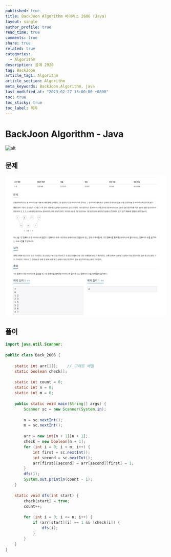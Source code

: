 ```yaml
---
published: true
title: BackJoon Algorithm 바이러스 2606 (Java)
layout: single
author_profile: true
read_time: true
comments: true
share: true
related: true
categories:
  - Algorithm
description: 음계 2920
tag: BackJoon
article_tag1: Algorithm
article_section: Algorithm
meta_keywords: BackJoon,Algorithm, java
last_modified_at: "2023-02-27 13:00:00 +0800"
toc: true
toc_sticky: true
toc_label: 목차
---
```


# BackJoon Algorithm - Java

![alt](https://d2gd6pc034wcta.cloudfront.net/images/logo@2x.png)

## 문제

![alt](/assets/images/post/Algorithm/2606.png)

## 풀이

```java
import java.util.Scanner;

public class Back_2606 {

    static int arr[][];    // 그래프 배열
    static boolean check[];

    static int count = 0;
    static int n = 0;
    static int m = 0;

    public static void main(String[] args) {
        Scanner sc = new Scanner(System.in);

        n = sc.nextInt();
        m = sc.nextInt();

        arr = new int[n + 1][n + 1];
        check = new boolean[n + 1];
        for (int i = 0; i < m; i++) {
            int first = sc.nextInt();
            int second = sc.nextInt();
            arr[first][second] = arr[second][first] = 1;
        }
        dfs(1);
        System.out.println(count - 1);
    }

    static void dfs(int start) {
        check[start] = true;
        count++;

        for (int i = 0; i <= n; i++) {
            if (arr[start][i] == 1 && !check[i]) {
                dfs(i);
            }
        }
    }
}



```
